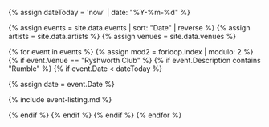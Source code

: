 {% assign dateToday = 'now' | date: "%Y-%m-%d" %}

{% assign events = site.data.events | sort: "Date" | reverse  %}
{% assign artists = site.data.artists %}
{% assign venues = site.data.venues %}

{% for event in events %}
{% assign mod2 = forloop.index | modulo: 2 %}
{% if event.Venue == "Ryshworth Club"  %}
{% if event.Description contains "Rumble"  %}
{% if event.Date < dateToday  %}

{% assign date = event.Date %}

<div class="event-item {% if mod2 == 0 %}even{% else %}odd{% endif %}" markdown="1">
<div class="row">
<!--{% if event.largeimageurl %}
<div class="col-md-4 image" markdown="1">
<img class="img-responsive" src="{{ event.largeimageurl }}"/>
{% if event.Tickets %}[Get Tickets]({{ event.Tickets }}){:class="btn btn-primary"}{% endif %}
</div>
{% endif %}
<div class="col-md-8" markdown="1">-->

{% include event-listing.md %}

</div>
</div>
{% endif %} <!-- in the future -->
{% endif %} <!-- description -->
{% endif %} <!-- at the Ryshworth -->
{% endfor %}